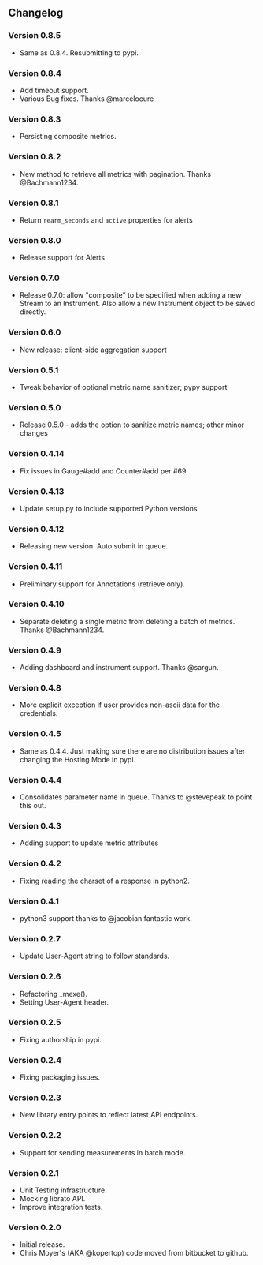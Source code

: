 ## Changelog

### Version 0.8.5
* Same as 0.8.4. Resubmitting to pypi.

### Version 0.8.4
* Add timeout support.
* Various Bug fixes. Thanks @marcelocure

### Version 0.8.3
* Persisting composite metrics.

### Version 0.8.2
* New method to retrieve all metrics with pagination. Thanks @Bachmann1234.

### Version 0.8.1
* Return `rearm_seconds` and `active` properties for alerts

### Version 0.8.0
* Release support for Alerts

### Version 0.7.0
* Release 0.7.0: allow "composite" to be specified when adding a new Stream to an Instrument.  Also allow a new Instrument object to be saved directly.

### Version 0.6.0
* New release: client-side aggregation support

### Version 0.5.1
* Tweak behavior of optional metric name sanitizer; pypy support

### Version 0.5.0
* Release 0.5.0 - adds the option to sanitize metric names; other minor changes

### Version 0.4.14
* Fix issues in Gauge#add and Counter#add per #69

### Version 0.4.13
* Update setup.py to include supported Python versions

### Version 0.4.12
* Releasing new version. Auto submit in queue.

### Version 0.4.11
* Preliminary support for Annotations (retrieve only).

### Version 0.4.10
* Separate deleting a single metric from deleting a batch of metrics.
  Thanks @Bachmann1234.

### Version 0.4.9
* Adding dashboard and instrument support. Thanks @sargun.

### Version 0.4.8
* More explicit exception if user provides non-ascii data for the credentials.

### Version 0.4.5
* Same as 0.4.4. Just making sure there are no distribution issues after
  changing the Hosting Mode in pypi.

### Version 0.4.4
* Consolidates parameter name in queue. Thanks to @stevepeak to point this out.

### Version 0.4.3
* Adding support to update metric attributes

### Version 0.4.2
* Fixing reading the charset of a response in python2.

### Version 0.4.1
* python3 support thanks to @jacobian fantastic work.

### Version 0.2.7
* Update User-Agent string to follow standards.

### Version 0.2.6
* Refactoring _mexe().
* Setting User-Agent header.

### Version 0.2.5
* Fixing authorship in pypi.

### Version 0.2.4
* Fixing packaging issues.

### Version 0.2.3
* New library entry points to reflect latest API endpoints.

### Version 0.2.2
* Support for sending measurements in batch mode.

### Version 0.2.1
* Unit Testing infrastructure.
* Mocking librato API.
* Improve integration tests.

### Version 0.2.0
* Initial release.
* Chris Moyer's (AKA @kopertop) code moved from bitbucket to github.
